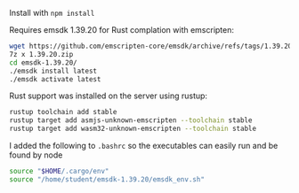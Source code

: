 Install with `npm install`

Requires emsdk 1.39.20 for Rust complation with emscripten:
```sh
wget https://github.com/emscripten-core/emsdk/archive/refs/tags/1.39.20.zip
7z x 1.39.20.zip 
cd emsdk-1.39.20/
./emsdk install latest
./emsdk activate latest
```

Rust support was installed on the server using rustup:
```sh
rustup toolchain add stable
rustup target add asmjs-unknown-emscripten --toolchain stable
rustup target add wasm32-unknown-emscripten --toolchain stable
```

I added the following to `.bashrc` so the executables can easily run and be found by node
```sh
source "$HOME/.cargo/env"
source "/home/student/emsdk-1.39.20/emsdk_env.sh"
```